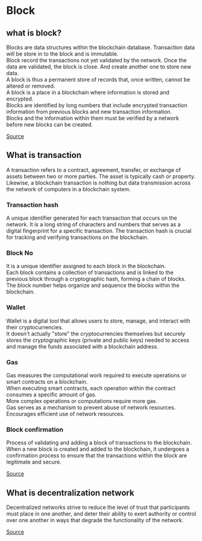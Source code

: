 # Block
## what is block?
Blocks are data structures within the blockchain database. Transaction data will be store in to the block and is immutable.  
Block record the transactions not yet validated by the network. Once the data are validated, the block is close. And create another one to store new data.  
A block is thus a permanent store of records that, once written, cannot be altered or removed.  
A block is a place in a blockchain where information is stored and encrypted.  
Blocks are identified by long numbers that include encrypted transaction information from previous blocks and new transaction information.  
Blocks and the information within them must be verified by a network before new blocks can be created.    

[Source](https://www.investopedia.com/terms/b/block-bitcoin-block.asp)  

## What is transaction
A transaction refers to a contract, agreement, transfer, or exchange of assets between two or more parties. The asset is typically cash or property. Likewise, a blockchain transaction is nothing but data transmission across the network of computers in a blockchain system.  
### Transaction hash
A unique identifier generated for each transaction that occurs on the network. It is a long string of characters and numbers that serves as a digital fingerprint for a specific transaction. The transaction hash is crucial for tracking and verifying transactions on the blockchain.  
### Block No
It is a unique identifier assigned to each block in the blockchain.   
Each block contains a collection of transactions and is linked to the previous block through a cryptographic hash, forming a chain of blocks.   
The block number helps organize and sequence the blocks within the blockchain.  
### Wallet
Wallet is a digital tool that allows users to store, manage, and interact with their cryptocurrencies.   
It doesn't actually "store" the cryptocurrencies themselves but securely stores the cryptographic keys (private and public keys) needed to access and manage the funds associated with a blockchain address.  
### Gas
Gas measures the computational work required to execute operations or smart contracts on a blockchain.  
When executing smart contracts, each operation within the contract consumes a specific amount of gas.   
More complex operations or computations require more gas.  
Gas serves as a mechanism to prevent abuse of network resources. Encourages efficient use of network resources.  
### Block confirmation 
Process of validating and adding a block of transactions to the blockchain. 
When a new block is created and added to the blockchain, it undergoes a confirmation process to ensure that the transactions within the block are legitimate and secure. 


[Source](https://www.upgrad.com/blog/what-is-blockchain-transaction/)

## What is decentralization network
Decentralized networks strive to reduce the level of trust that participants must place in one another, and deter their ability to exert authority or control over one another in ways that degrade the functionality of the network.

[Source](https://aws.amazon.com/blockchain/decentralization-in-blockchain/)

